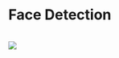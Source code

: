 <h1>Face Detection</h1>
<br>
<img src="https://github.com/kowsiganMV/Face_Detection/assets/85386114/89b6198d-70e8-4a8c-b769-6cb3971f32d2"/>
